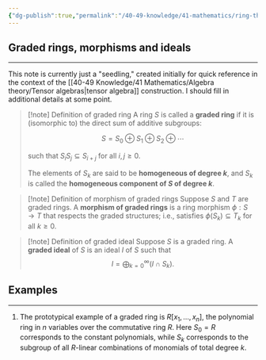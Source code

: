 ```yaml
---
{"dg-publish":true,"permalink":"/40-49-knowledge/41-mathematics/ring-theory/special-types-of-rings/graded-rings/","tags":["ring_theory"],"updated":"2025-03-31T07:25:39-07:00"}
---
```


## Graded rings, morphisms and ideals
---

This note is currently just a "seedling," created initially for quick reference in the context of the [[40-49 Knowledge/41 Mathematics/Algebra theory/Tensor algebras\|tensor algebra]] construction. I should fill in additional details at some point.

> [!note] Definition of graded ring
> A ring $S$ is called a **graded ring** if it is (isomorphic to) the direct sum of additive subgroups:
> 
> $$S=S_0\oplus S_1\oplus S_2\oplus \cdots$$
> 
> such that $S_iS_j\subseteq S_{i+j}$ for all $i,j\geq 0$.
> 
> The elements of $S_k$ are said to be **homogeneous of degree $k$**, and $S_k$ is called the **homogeneous component of $S$ of degree $k$**.

> [!note] Definition of morphism of graded rings
> Suppose $S$ and $T$ are graded rings. A **morphism of graded rings** is a ring morphism $\phi:S\to T$ that respects the graded structures; i.e., satisfies $\phi(S_k)\subseteq T_k$ for all $k\geq 0$.

> [!note] Definition of graded ideal
> Suppose $S$ is a graded ring. A **graded ideal** of $S$ is an ideal $I$ of $S$ such that
>$$I=\bigoplus_{k=0}^{\infty} (I\cap S_k).$$

## Examples
---

1. The prototypical example of a graded ring is $R[x_1,\ldots, x_n]$, the polynomial ring in $n$ variables over the commutative ring $R$. Here $S_0=R$ corresponds to the constant polynomials, while $S_k$ corresponds to the subgroup of all $R$-linear combinations of monomials of total degree $k$.
